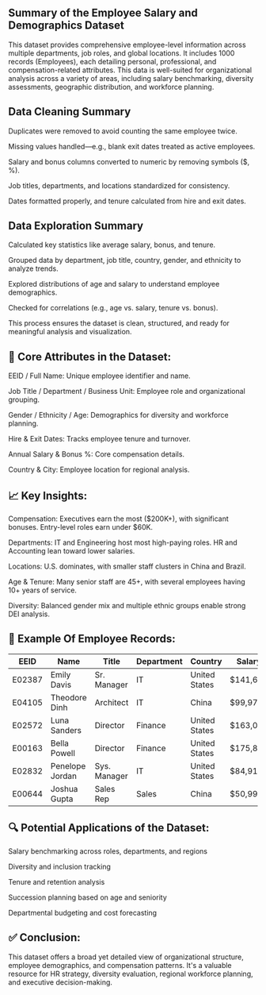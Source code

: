 ## Summary of the Employee Salary and Demographics Dataset

This dataset provides comprehensive employee-level information across multiple departments, job roles, and global locations. It includes 1000 records (Employees), each detailing personal, professional, and compensation-related attributes. This data is well-suited for organizational analysis across a variety of areas, including salary benchmarking, diversity assessments, geographic distribution, and workforce planning.

## Data Cleaning Summary
Duplicates were removed to avoid counting the same employee twice.

Missing values handled—e.g., blank exit dates treated as active employees.

Salary and bonus columns converted to numeric by removing symbols ($, %).

Job titles, departments, and locations standardized for consistency.

Dates formatted properly, and tenure calculated from hire and exit dates.

## Data Exploration Summary
Calculated key statistics like average salary, bonus, and tenure.

Grouped data by department, job title, country, gender, and ethnicity to analyze trends.

Explored distributions of age and salary to understand employee demographics.

Checked for correlations (e.g., age vs. salary, tenure vs. bonus).

This process ensures the dataset is clean, structured, and ready for meaningful analysis and visualization.

## 📌 Core Attributes in the Dataset:

EEID / Full Name: Unique employee identifier and name.

Job Title / Department / Business Unit: Employee role and organizational grouping.

Gender / Ethnicity / Age: Demographics for diversity and workforce planning.

Hire & Exit Dates: Tracks employee tenure and turnover.

Annual Salary & Bonus %: Core compensation details.

Country & City: Employee location for regional analysis.

## 📈 Key Insights:
Compensation: Executives earn the most ($200K+), with significant bonuses. Entry-level roles earn under $60K.

Departments: IT and Engineering host most high-paying roles. HR and Accounting lean toward lower salaries.

Locations: U.S. dominates, with smaller staff clusters in China and Brazil.

Age & Tenure: Many senior staff are 45+, with several employees having 10+ years of service.

Diversity: Balanced gender mix and multiple ethnic groups enable strong DEI analysis.

## 🧾 Example Of Employee Records:

| EEID   | Name            | Title        | Department | Country       | Salary    | Bonus | Age |
| ------ | --------------- | ------------ | ---------- | ------------- | --------- | ----- | --- |
| E02387 | Emily Davis     | Sr. Manager  | IT         | United States | \$141,604 | 15%   | 55  |
| E04105 | Theodore Dinh   | Architect    | IT         | China         | \$99,975  | 0%    | 59  |
| E02572 | Luna Sanders    | Director     | Finance    | United States | \$163,099 | 20%   | 50  |
| E00163 | Bella Powell    | Director     | Finance    | United States | \$175,837 | 20%   | 65  |
| E02832 | Penelope Jordan | Sys. Manager | IT         | United States | \$84,913  | 7%    | 26  |
| E00644 | Joshua Gupta    | Sales Rep    | Sales      | China         | \$50,994  | 0%    | 57  |

## 🔍 Potential Applications of the Dataset:
Salary benchmarking across roles, departments, and regions

Diversity and inclusion tracking

Tenure and retention analysis

Succession planning based on age and seniority

Departmental budgeting and cost forecasting

## ✅ Conclusion:
This dataset offers a broad yet detailed view of organizational structure, employee demographics, and compensation patterns. It's a valuable resource for HR strategy, diversity evaluation, regional workforce planning, and executive decision-making.

